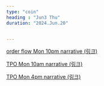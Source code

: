 ```yaml
---
type: "coin"
heading : "Jun3 Thu"
duration: "2024.Jun.20"


---
```

 


[order flow Mon 10pm narrative (링크)](/todo/images/order-flow-2024-06-20-10AM.png)

[TPO Mon 10am narrative (링크)](/todo/images/TPO-2024-06-20-10AM.png)


[TPO Mon 4pm narrative (링크)](/todo/images/TPO-2024-06-20-4PM.png)

